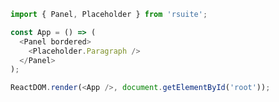 <!--start-code-->

```js
import { Panel, Placeholder } from 'rsuite';

const App = () => (
  <Panel bordered>
    <Placeholder.Paragraph />
  </Panel>
);

ReactDOM.render(<App />, document.getElementById('root'));
```

<!--end-code-->
